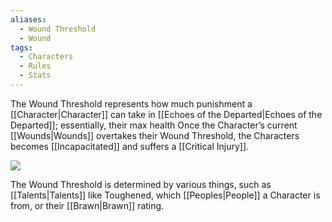```yaml
---
aliases:
  - Wound Threshold
  - Wound
tags:
  - Characters
  - Rules
  - Stats
---
```

The Wound Threshold represents how much punishment a [[Character|Character]] can take in [[Echoes of the Departed|Echoes of the Departed]]; essentially, their max health Once the Character’s current [[Wounds|Wounds]] overtakes their Wound Threshold, the Characters becomes [[Incapacitated]] and suffers a [[Critical Injury]].

![](https://i.imgur.com/uiNkZQP.png)

The Wound Threshold is determined by various things, such as [[Talents|Talents]] like Toughened, which [[Peoples|People]] a Character is from, or their [[Brawn|Brawn]] rating.



